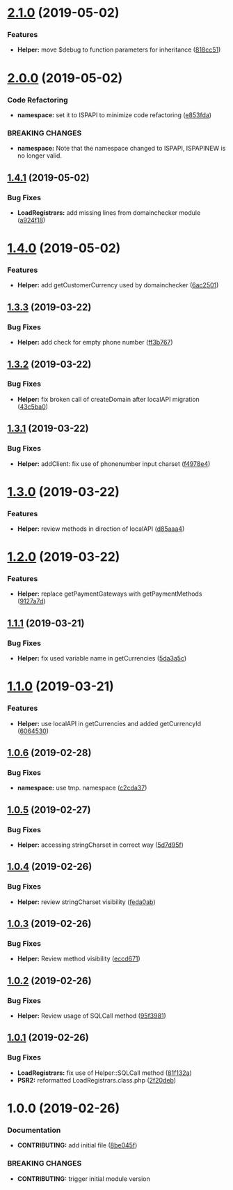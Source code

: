 # [2.1.0](https://github.com/hexonet/whmcs-ispapi-helper/compare/v2.0.0...v2.1.0) (2019-05-02)


### Features

* **Helper:** move $debug to function parameters for inheritance ([818cc51](https://github.com/hexonet/whmcs-ispapi-helper/commit/818cc51))

# [2.0.0](https://github.com/hexonet/whmcs-ispapi-helper/compare/v1.4.1...v2.0.0) (2019-05-02)


### Code Refactoring

* **namespace:** set it to ISPAPI to minimize code refactoring ([e853fda](https://github.com/hexonet/whmcs-ispapi-helper/commit/e853fda))


### BREAKING CHANGES

* **namespace:** Note that the namespace changed to ISPAPI, ISPAPINEW is no longer valid.

## [1.4.1](https://github.com/hexonet/whmcs-ispapi-helper/compare/v1.4.0...v1.4.1) (2019-05-02)


### Bug Fixes

* **LoadRegistrars:** add missing lines from domainchecker module ([a924f18](https://github.com/hexonet/whmcs-ispapi-helper/commit/a924f18))

# [1.4.0](https://github.com/hexonet/whmcs-ispapi-helper/compare/v1.3.3...v1.4.0) (2019-05-02)


### Features

* **Helper:** add getCustomerCurrency used by domainchecker ([6ac2501](https://github.com/hexonet/whmcs-ispapi-helper/commit/6ac2501))

## [1.3.3](https://github.com/hexonet/whmcs-ispapi-helper/compare/v1.3.2...v1.3.3) (2019-03-22)


### Bug Fixes

* **Helper:** add check for empty phone number ([ff3b767](https://github.com/hexonet/whmcs-ispapi-helper/commit/ff3b767))

## [1.3.2](https://github.com/hexonet/whmcs-ispapi-helper/compare/v1.3.1...v1.3.2) (2019-03-22)


### Bug Fixes

* **Helper:** fix broken call of createDomain after localAPI migration ([43c5ba0](https://github.com/hexonet/whmcs-ispapi-helper/commit/43c5ba0))

## [1.3.1](https://github.com/hexonet/whmcs-ispapi-helper/compare/v1.3.0...v1.3.1) (2019-03-22)


### Bug Fixes

* **Helper:** addClient: fix use of phonenumber input charset ([f4978e4](https://github.com/hexonet/whmcs-ispapi-helper/commit/f4978e4))

# [1.3.0](https://github.com/hexonet/whmcs-ispapi-helper/compare/v1.2.0...v1.3.0) (2019-03-22)


### Features

* **Helper:** review methods in direction of localAPI ([d85aaa4](https://github.com/hexonet/whmcs-ispapi-helper/commit/d85aaa4))

# [1.2.0](https://github.com/hexonet/whmcs-ispapi-helper/compare/v1.1.1...v1.2.0) (2019-03-22)


### Features

* **Helper:** replace getPaymentGateways with getPaymentMethods ([9127a7d](https://github.com/hexonet/whmcs-ispapi-helper/commit/9127a7d))

## [1.1.1](https://github.com/hexonet/whmcs-ispapi-helper/compare/v1.1.0...v1.1.1) (2019-03-21)


### Bug Fixes

* **Helper:** fix used variable name in getCurrencies ([5da3a5c](https://github.com/hexonet/whmcs-ispapi-helper/commit/5da3a5c))

# [1.1.0](https://github.com/hexonet/whmcs-ispapi-helper/compare/v1.0.6...v1.1.0) (2019-03-21)


### Features

* **Helper:** use localAPI in getCurrencies and added getCurrencyId ([6064530](https://github.com/hexonet/whmcs-ispapi-helper/commit/6064530))

## [1.0.6](https://github.com/hexonet/whmcs-ispapi-helper/compare/v1.0.5...v1.0.6) (2019-02-28)


### Bug Fixes

* **namespace:** use tmp. namespace ([c2cda37](https://github.com/hexonet/whmcs-ispapi-helper/commit/c2cda37))

## [1.0.5](https://github.com/hexonet/whmcs-ispapi-helper/compare/v1.0.4...v1.0.5) (2019-02-27)


### Bug Fixes

* **Helper:** accessing stringCharset in correct way ([5d7d95f](https://github.com/hexonet/whmcs-ispapi-helper/commit/5d7d95f))

## [1.0.4](https://github.com/hexonet/whmcs-ispapi-helper/compare/v1.0.3...v1.0.4) (2019-02-26)


### Bug Fixes

* **Helper:** review stringCharset visibility ([feda0ab](https://github.com/hexonet/whmcs-ispapi-helper/commit/feda0ab))

## [1.0.3](https://github.com/hexonet/whmcs-ispapi-helper/compare/v1.0.2...v1.0.3) (2019-02-26)


### Bug Fixes

* **Helper:** Review method visibility ([eccd671](https://github.com/hexonet/whmcs-ispapi-helper/commit/eccd671))

## [1.0.2](https://github.com/hexonet/whmcs-ispapi-helper/compare/v1.0.1...v1.0.2) (2019-02-26)


### Bug Fixes

* **Helper:** Review usage of SQLCall method ([95f3981](https://github.com/hexonet/whmcs-ispapi-helper/commit/95f3981))

## [1.0.1](https://github.com/hexonet/whmcs-ispapi-helper/compare/v1.0.0...v1.0.1) (2019-02-26)


### Bug Fixes

* **LoadRegistrars:** fix use of Helper::SQLCall method ([81f132a](https://github.com/hexonet/whmcs-ispapi-helper/commit/81f132a))
* **PSR2:** reformatted LoadRegistrars.class.php ([2f20deb](https://github.com/hexonet/whmcs-ispapi-helper/commit/2f20deb))

# 1.0.0 (2019-02-26)


### Documentation

* **CONTRIBUTING:** add initial file ([8be045f](https://github.com/hexonet/whmcs-ispapi-helper/commit/8be045f))


### BREAKING CHANGES

* **CONTRIBUTING:** trigger initial module version
